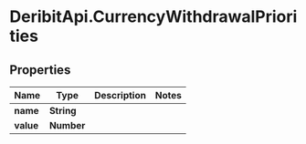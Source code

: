 # DeribitApi.CurrencyWithdrawalPriorities

## Properties

Name | Type | Description | Notes
------------ | ------------- | ------------- | -------------
**name** | **String** |  | 
**value** | **Number** |  | 


